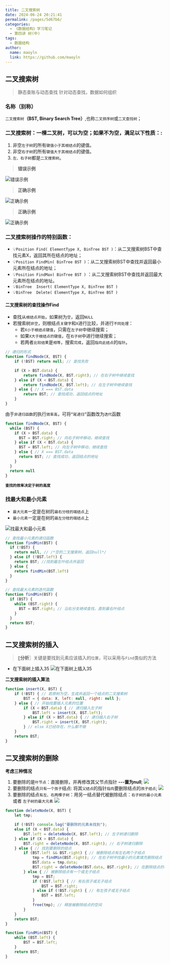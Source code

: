 ```yaml
---
title: 二叉搜索树
date: 2024-06-24 20:21:41
permalink: /pages/5d67b6/
categories:
  - 《数据结构》学习笔记
  - 第四讲 树(中)
tags:
  - 数据结构
author:
  name: maoyln
  link: https://github.com/maoyln
---
```


## 二叉搜索树

> 静态查账与动态查找
> 针对动态查找，数据如何组织

### 名称（别称）

`二叉搜索树`**（BST, Binary Search Tree）**,也称`二叉排序树`或`二叉查找树`；


### 二叉搜索树：一棵二叉树，可以为空；如果不为空，满足以下性质：:

1. 非空`左子树`的所有`键值小于其根结点`的键值。 
2. 非空`右子树`的所有`键值大于其根结点`的键值。 
3. `左、右子树`都是`二叉搜索树`。

> **错误示例**

![错误示例](https://cdn.jsdelivr.net/gh/maoyln/maoyl-img/blog/4991720599361_.pic.jpg)

> **正确示例**

![正确示例](https://cdn.jsdelivr.net/gh/maoyln/maoyl-img/blog/5001720599372_.pic.jpg)

> **正确示例**

![正确示例](https://cdn.jsdelivr.net/gh/maoyln/maoyl-img/blog/5021720599509_.pic.jpg)

### 二叉搜索树操作的特别函数：

- 💡`Position Find( ElementType X, BinTree BST )`：从二叉搜索树BST中查找元素X，返回其所在结点的地址；
- 💡`Position FindMin( BinTree BST )`：从二叉搜索树BST中查找并返回最小元素所在结点的地址；
- 💡`Position FindMax( BinTree BST )` ：从二叉搜索树BST中查找并返回最大元素所在结点的地址。 
- 💡`BinTree  Insert( ElementType X, BinTree BST ) `
- 💡`BinTree  Delete( ElementType X, BinTree BST ) `

#### 二叉搜索树的查找操作Find

- 查找从`根结点开始`，如果树为`空`，返回`NULL`
- 若搜索树`非空`，则根结点`关键字`和`X`进行比较，并进行`不同处理`：
  - 若`X小于根结点键值`，只需在`左子树`中继续搜索； 
  - 如果`X大于根结点的键值`，在`右子树`中进行继续搜索； 
  - 若两者`比较结果`是`相等`，搜索`完成`，返回`指向此结点`的`指针`。 


```javascript
// 递归的形式
function findNode(X, BST) {
    if (!BST) return null; // 查找失败

    if (X > BST.data) {
        return findNode(X, BST.right); // 在右子树中继续查找
    } else if (X < BST.data) {
        return findNode(X, BST.left); // 在左子树中继续查找
    } else { // X === BST.data
        return BST; // 查找成功，返回结点的地址
    }
}
```
由于`非递归函数`的执行`效率高`，可将`“尾递归”`函数改为`迭代`函数

```javascript
function findNode(X, BST) {
  while (BST) {
    if (X > BST.data) {
      BST = BST.right; // 向右子树中移动，继续查找
    } else if (X < BST.data) {
      BST = BST.left; // 向左子树中移动，继续查找
    } else { // X === BST.data
      return BST; // 查找成功，返回结点的地址
    }
  }
  return null
}
```
**`查找的效率决定于树的高度`**


### 找最大和最小元素

- `最大元素`一定是在树的`最右分枝的端结点`上
- `最小元素`一定是在树的`最左分枝的端结点`上

![找最大和最小元素](https://cdn.jsdelivr.net/gh/maoyln/maoyl-img/blog/5031720601096_.pic.jpg)

```javascript
// 查找最小元素的递归函数
function findMin(BST) {
  if (!BST) {
    return null, // /*空的二叉搜索树，返回null*/
  } else if (!BST.left) {
    return BST; //找到最左叶结点并返回
  } else {
    return findMin(BST.left)
  }
}
```

```javascript
// 查找最大元素的迭代函数
function findMin(BST) {
  if (BST) {
    while (BST.right) {
      BST = BST.right; // 沿右分支继续查找，直到最右叶结点
    }
  }
  return BST;
}
```

## 二叉搜索树的插入

>〖**分析**〗关键是要找到元素应该插入的`位置`，可以采用与`Find`类似的方法

- 在下面树上插入35
![在下面树上插入35](https://cdn.jsdelivr.net/gh/maoyln/maoyl-img/blog/5041720601776_.pic.jpg)

**二叉搜索树的插入算法**
```javascript
function insert(X, BST) {
    if (!BST) { // 若原树为空，生成并返回一个结点的二叉搜索树
        BST = { data: X, left: null, right: null };
    } else { // 开始找要插入元素的位置
        if (X < BST.data) { // 递归插入左子树
            BST.left = insert(X, BST.left);
        } else if (X > BST.data) { // 递归插入右子树
            BST.right = insert(X, BST.right);
        } // else X已经存在，什么都不做
    }
    return BST;
}
```

## 二叉搜索树的删除

**考虑三种情况**
1. 要删除的是`叶节点`：直接删除，并再修改其父节点指针 **---置为null**;
![](https://cdn.jsdelivr.net/gh/maoyln/maoyl-img/blog/5051720603162_.pic.jpg)
2. 要删除的结点`只有一个孩子`结点: 将其`父结点`的指针`指向`要删除结点的`孩子结点`;
![](https://cdn.jsdelivr.net/gh/maoyln/maoyl-img/blog/5061720603171_.pic.jpg)
3. 要删除的结点`有左、右两棵子树`：用另一结点替代被删除结点：`右子树的最小元素` 或者 `左子树的最大元素`
![](https://cdn.jsdelivr.net/gh/maoyln/maoyl-img/blog/5071720603179_.pic.jpg)

```javascript
function deleteNode(X, BST) {
    let tmp;

    if (!BST) console.log("要删除的元素未找到");
    else if (X < BST.data) {
        BST.left = deleteNode(X, BST.left); // 左子树递归删除
    } else if (X > BST.data) {
        BST.right = deleteNode(X, BST.right); // 右子树递归删除
    } else { // 找到要删除的结点
        if (BST.left && BST.right) { // 被删除结点有左右两个子结点
            tmp = findMin(BST.right); // 在右子树中找最小的元素填充删除结点
            BST.data = tmp.data;
            BST.right = deleteNode(BST.data, BST.right); // 在删除结点的右子树中删除最小元素
        } else { // 被删除结点有一个或无子结点
            tmp = BST;
            if (!BST.left) { // 有右孩子或无子结点
                BST = BST.right;
            } else if (!BST.right) { // 有左孩子或无子结点
                BST = BST.left;
            }
            free(tmp); // 释放被删除结点的空间
        }
    }
    return BST;
}

function findMin(BST) {
    while (BST.left) {
        BST = BST.left;
    }
    return BST;
}
```
